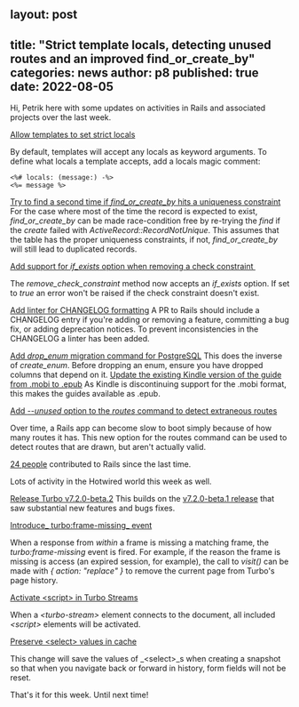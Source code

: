 layout: post
---
title: "Strict template locals, detecting unused routes and an improved find_or_create_by"
categories: news
author: p8
published: true
date: 2022-08-05
---

Hi, Petrik here with some updates on activities in Rails and associated projects over the last week.

[Allow templates to set strict locals](https://github.com/rails/rails/pull/45727)

By default, templates will accept any locals as keyword arguments. To define what locals a template accepts, add a locals magic comment:

    <%# locals: (message:) -%>
    <%= message %>

[Try to find a second time if _find\_or\_create\_by_&nbsp;hits a uniqueness constraint](https://github.com/rails/rails/pull/45720)
For the case where most of the time the record is expected to exist, _find\_or\_create\_by_ can be made race-condition free by re-trying the _find_ if the _create_ failed with _ActiveRecord::RecordNotUnique_. This assumes that the table has the proper uniqueness constraints, if not, _find\_or\_create\_by_ will still lead to duplicated records.

[Add support for&nbsp;_if\_exists_&nbsp;option when removing a check constraint&nbsp;](https://github.com/rails/rails/commit/25f97a66bdae6efe788b2d0ab7ab9cef6fc5a23a)

The _remove\_check\_constraint_ method now accepts an _if\_exists_ option. If set to _true_ an error won't be raised if the check constraint doesn't exist.

[Add linter for CHANGELOG formatting](https://github.com/rails/rails/pull/45674)
A PR to Rails should include a CHANGELOG entry if you're adding or removing a feature, committing a bug fix, or adding deprecation notices. To prevent inconsistencies in the CHANGELOG a linter has been added.

[Add _drop\_enum_&nbsp;migration command for PostgreSQL](https://github.com/rails/rails/pull/45735)
This does the inverse of _create\_enum_. Before dropping an enum, ensure you have dropped columns that depend on it.
[
Update the existing Kindle version of the guide from .mobi to .epub](https://github.com/rails/rails/pull/45539)
As Kindle is discontinuing support for the .mobi format, this makes the guides available as .epub.

[Add&nbsp;_--unused_&nbsp;option to the&nbsp;_routes_&nbsp;command to detect extraneous routes](https://github.com/rails/rails/pull/45701)

Over time, a Rails app can become slow to boot simply because of how many routes it has. This new option for the routes command can be used to detect routes that are drawn, but aren't actually valid.

[24 people](https://contributors.rubyonrails.org/contributors/in-time-window/20220730-20220805) contributed to Rails since the last time.

Lots of activity in the Hotwired world this week as well.

[Release Turbo v7.2.0-beta.2](https://github.com/hotwired/turbo/releases/tag/v7.2.0-beta.2)
This builds on the [v7.2.0-beta.1 release](https://github.com/hotwired/turbo/releases/tag/v7.2.0-beta.1) that saw substantial new features and bugs fixes.

[Introduce_&nbsp;turbo:frame-missing_&nbsp;event](https://github.com/hotwired/turbo/pull/445)

When a response from _within_ a frame is missing a matching frame, the _turbo:frame-missing_ event is fired.
For example, if the reason the frame is missing is access (an expired session, for example), the call to _visit()_ can be made with _{ action: "replace" }_ to remove the current page from Turbo's page history.

[Activate \<script\> in Turbo Streams](https://github.com/hotwired/turbo/pull/660)

When a _\<turbo-stream\>_ element connects to the document, all included _\<script\>_ elements will be activated.

[Preserve \<select\> values in cache](https://github.com/hotwired/turbo/pull/666)

This change will save the values of _\<select\>_s when creating a snapshot so that when you navigate back or forward in history, form fields will not be reset.

That's it for this week. Until next time!

